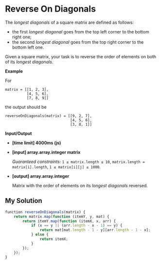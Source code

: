 # Reverse On Diagonals
﻿The _longest diagonals_ of a square matrix are defined as follows:

*   the first _longest diagonal_ goes from the top left corner to the bottom right one;
*   the second _longest diagonal_ goes from the top right corner to the bottom left one.

Given a square matrix, your task is to reverse the order of elements on both of its _longest diagonals_.

**Example**

For

```
matrix = [[1, 2, 3],
          [4, 5, 6],
          [7, 8, 9]]

```

the output should be

```
reverseOnDiagonals(matrix) = [[9, 2, 7],
                              [4, 5, 6],
                              [3, 8, 1]]

```

**Input/Output**

*   **[time limit] 4000ms (js)**

*   **[input] array.array.integer matrix**

    _Guaranteed constraints:_
    `1 ≤ matrix.length ≤ 10`,
    `matrix.length = matrix[i].length`,
    `1 ≤ matrix[i][j] ≤ 1000`.

*   **[output] array.array.integer**

    Matrix with the order of elements on its _longest diagonals_ reversed.


## My Solution
```javascript
﻿function reverseOnDiagonals(matrix) {
    return matrix.map(function (itemY, y, mat) {
        return itemY.map(function (itemX, x, arr) {
            if (x == y || (arr.length - x - 1) == y) {
                return mat[mat.length - 1 - y][arr.length - 1 - x];
            } else {
                return itemX;
            }
        });
    });
}
​
```
